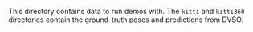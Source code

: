This directory contains data to run demos with. The `kitti` and `kitti360` directories contain the ground-truth poses and predictions from DVSO.